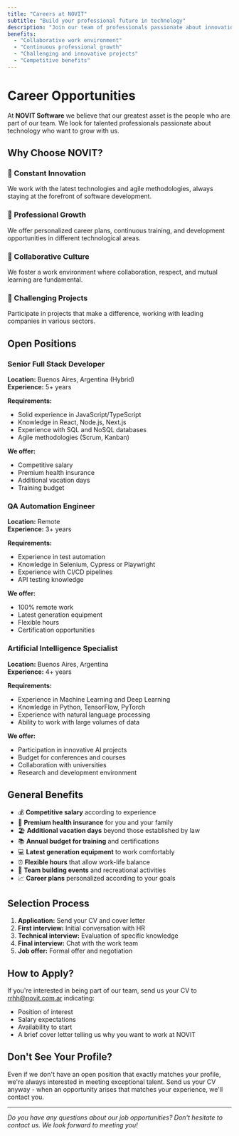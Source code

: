 ```yaml
---
title: "Careers at NOVIT"
subtitle: "Build your professional future in technology"
description: "Join our team of professionals passionate about innovation and technological development."
benefits:
  - "Collaborative work environment"
  - "Continuous professional growth"
  - "Challenging and innovative projects"
  - "Competitive benefits"
---
```


# Career Opportunities

At **NOVIT Software** we believe that our greatest asset is the people who are part of our team. We look for talented professionals passionate about technology who want to grow with us.

## Why Choose NOVIT?

### 🚀 Constant Innovation
We work with the latest technologies and agile methodologies, always staying at the forefront of software development.

### 🌱 Professional Growth
We offer personalized career plans, continuous training, and development opportunities in different technological areas.

### 🤝 Collaborative Culture
We foster a work environment where collaboration, respect, and mutual learning are fundamental.

### 🎯 Challenging Projects
Participate in projects that make a difference, working with leading companies in various sectors.

## Open Positions

### Senior Full Stack Developer
**Location:** Buenos Aires, Argentina (Hybrid)  
**Experience:** 5+ years  

**Requirements:**
- Solid experience in JavaScript/TypeScript
- Knowledge in React, Node.js, Next.js
- Experience with SQL and NoSQL databases
- Agile methodologies (Scrum, Kanban)

**We offer:**
- Competitive salary
- Premium health insurance
- Additional vacation days
- Training budget

### QA Automation Engineer
**Location:** Remote  
**Experience:** 3+ years  

**Requirements:**
- Experience in test automation
- Knowledge in Selenium, Cypress or Playwright
- Experience with CI/CD pipelines
- API testing knowledge

**We offer:**
- 100% remote work
- Latest generation equipment
- Flexible hours
- Certification opportunities

### Artificial Intelligence Specialist
**Location:** Buenos Aires, Argentina  
**Experience:** 4+ years  

**Requirements:**
- Experience in Machine Learning and Deep Learning
- Knowledge in Python, TensorFlow, PyTorch
- Experience with natural language processing
- Ability to work with large volumes of data

**We offer:**
- Participation in innovative AI projects
- Budget for conferences and courses
- Collaboration with universities
- Research and development environment

## General Benefits

- 💰 **Competitive salary** according to experience
- 🏥 **Premium health insurance** for you and your family
- 🏖️ **Additional vacation days** beyond those established by law
- 📚 **Annual budget for training** and certifications
- 💻 **Latest generation equipment** to work comfortably
- ⏰ **Flexible hours** that allow work-life balance
- 🎉 **Team building events** and recreational activities
- 📈 **Career plans** personalized according to your goals

## Selection Process

1. **Application:** Send your CV and cover letter
2. **First interview:** Initial conversation with HR
3. **Technical interview:** Evaluation of specific knowledge
4. **Final interview:** Chat with the work team
5. **Job offer:** Formal offer and negotiation

## How to Apply?

If you're interested in being part of our team, send us your CV to [rrhh@novit.com.ar](mailto:rrhh@novit.com.ar) indicating:

- Position of interest
- Salary expectations
- Availability to start
- A brief cover letter telling us why you want to work at NOVIT

## Don't See Your Profile?

Even if we don't have an open position that exactly matches your profile, we're always interested in meeting exceptional talent. Send us your CV anyway - when an opportunity arises that matches your experience, we'll contact you.

---

*Do you have any questions about our job opportunities? Don't hesitate to contact us. We look forward to meeting you!*